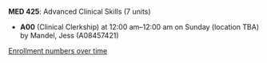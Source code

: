 **MED 425**: Advanced Clinical Skills (7 units)

- **A00** (Clinical Clerkship) at 12:00 am–12:00 am on Sunday (location TBA) by Mandel, Jess (A08457421)

[Enrollment numbers over time](./MED425.tsv)

